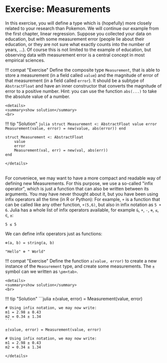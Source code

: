 # Exercise: Measurements
In this exercise, you will define a type which is (hopefully) more closely related to your research than Pokemon.
We will continue our example from the first chapter, linear regression.
Suppose you collected your data on education, but with some measurement error (people lie about their education, or they are not sure what exactly counts into the number of years, ...).
Of course this is not limited to the example of education, but observing data with measurement error is a central concept in most empirical sciences.

!!! compat "Exercise"
    Define the composite type `Measurement`, that is able to store a measurement (in a field called `value`) and the magnitude of error of that measurement (in a field called `error`).
    It should be a subtype of `AbstractFloat` and have an inner constructor that converts the magnitude of error to a positive number.
    Hint: you can use the function `abs(...)` to take the absolute value of a number.

```@raw html
<details>
<summary>show solution</summary>
<br>
```
!!! tip "Solution"
    ```julia
    struct Measurement <: AbstractFloat
        value
        error
        Measurement(value, error) = new(value, abs(error))
    end
    ```
```@setup measurement
struct Measurement <: AbstractFloat
    value
    error
    Measurement(val, err) = new(val, abs(err))
end
```
```@raw html
</details>
```
\
For conveniece, we may want to have a more compact and readable way of defining new Measurements.
For this purpose, we use a so-called "infix operator", which is just a function that can also be written between its arguments.
You may have never thought about it, but you have been using infix operators all the time (in R or Python): 
For example, `+` is a function that can be called like any other function, `+(5,6)`, but also in infix notation as `5 + 6`.
Julia has a whole list of infix operators available, for example `&`, `+`, `-`, `⊗`, `≤`, `∈`, `±`:

```@example measurement
5 ≤ 5
```

We can define infix operators just as functions:
```@example measurement
⊗(a, b) = string(a, b)

"Hello" ⊗ " World"
```

!!! compat "Exercise"
    Define the function `±(value, error)` to create a new instance of the `Measurement` type, and create some measurements.
    The `±` symbol can we written as `\pm<tab>`.

```@raw html
<details>
<summary>show solution</summary>
<br>
```
!!! tip "Solution"
    ```julia
    ±(value, error) = Measurement(value, error)

    # Using infix notation, we may now write:
    m1 = 2.98 ± 0.43
    m2 = 0.34 ± 1.34
    ```
```@setup measurement
±(value, error) = Measurement(value, error)

# Using infix notation, we may now write:
m1 = 2.98 ± 0.43
m2 = 0.34 ± 1.34
```
```@raw html
</details>
```

